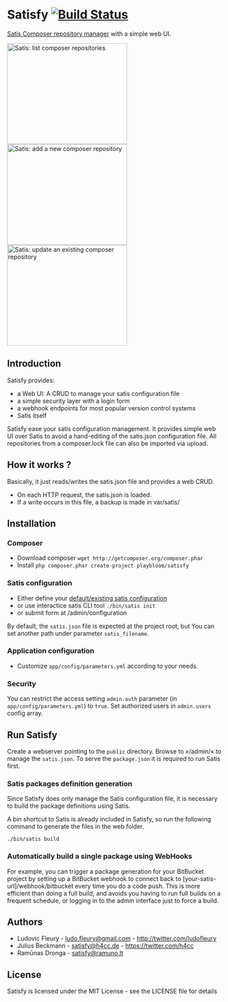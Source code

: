 # Satisfy [![Build Status](https://travis-ci.org/ludofleury/satisfy.svg)](https://travis-ci.org/ludofleury/satisfy)

[Satis Composer repository manager](http://getcomposer.org/doc/articles/handling-private-packages-with-satis.md) with a simple web UI.

<p>
  <img src="http://ludofleury.github.io/satisfy/images/list.png" width="280" height="235" alt="Satis: list composer repositories"/>
  <img src="http://ludofleury.github.io/satisfy/images/create.png" width="280" height="235" alt="Satis: add a new composer repository"/>
  <img src="http://ludofleury.github.io/satisfy/images/update.png" width="280" height="235" alt="Satis: update an existing composer repository"/>
</p>

## Introduction

Satisfy provides:

* a Web UI: A CRUD to manage your satis configuration file
* a simple security layer with a login form
* a webhook endpoints for most popular version control systems
* Satis itself

Satisfy ease your satis configuration management. It provides simple web UI over Satis to avoid a hand-editing of the satis.json configuration file. All repositories from a composer.lock file can also be imported via upload.


## How it works ?

Basically, it just reads/writes the satis.json file and provides a web CRUD.

* On each HTTP request, the satis.json is loaded.
* If a write occurs in this file, a backup is made in var/satis/

## Installation

### Composer

* Download composer `wget http://getcomposer.org/composer.phar`
* Install `php composer.phar create-project playbloom/satisfy`

### Satis configuration

* Either define your [default/existing satis configuration](http://getcomposer.org/doc/articles/handling-private-packages-with-satis.md)
* or use interactice satis CLI tool `./bin/satis init`
* or submit form at /admin/configuration

By default, the `satis.json` file is expected at the project root, but You can set another path under parameter `satis_filename`.

### Application configuration

* Customize `app/config/parameters.yml` according to your needs.

### Security

You can restrict the access setting `admin.auth` parameter (in `app/config/parameters.yml`) to `true`. Set authorized users in `admin.users` config array.

## Run Satisfy

Create a webserver pointing to the `public` directory. Browse to »/admin/« to manage the `satis.json`. To serve the `package.json` it is required to run Satis first.

### Satis packages definition generation

Since Satisfy does only manage the Satis configuration file, it is necessary to build the package definitions using Satis.

A bin shortcut to Satis is already included in Satisfy, so run the following command to generate the files in the web folder.

 ```
./bin/satis build
```

### Automatically build a single package using WebHooks

For example, you can trigger a package generation for your BitBucket project by setting up a BitBucket webhook to connect back to [your-satis-url]/webhook/bitbucket every time you do a code push. This is more efficient than doing a full build, and avoids you having to run full builds on a frequent schedule, or logging in to the admin interface just to force a build.

## Authors

* Ludovic Fleury - <ludo.fleury@gmail.com> - <http://twitter.com/ludofleury>
* Julius Beckmann - <satisfy@h4cc.de> - <https://twitter.com/h4cc>
* Ramūnas Dronga - <satisfy@ramuno.lt>

## License

Satisfy is licensed under the MIT License - see the LICENSE file for details

